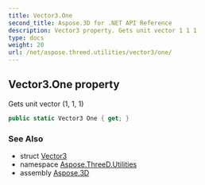```yaml
---
title: Vector3.One
second_title: Aspose.3D for .NET API Reference
description: Vector3 property. Gets unit vector 1 1 1
type: docs
weight: 20
url: /net/aspose.threed.utilities/vector3/one/
---
```

## Vector3.One property

Gets unit vector (1, 1, 1)

```csharp
public static Vector3 One { get; }
```

### See Also

* struct [Vector3](../)
* namespace [Aspose.ThreeD.Utilities](../../vector3/)
* assembly [Aspose.3D](../../../)


